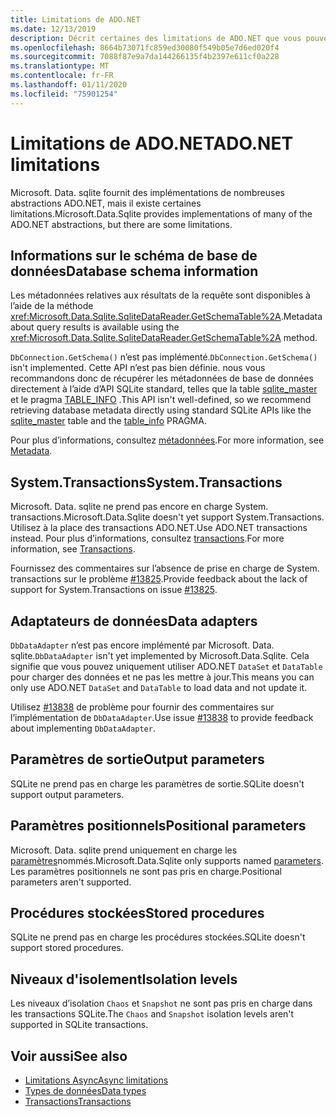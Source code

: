 ```yaml
---
title: Limitations de ADO.NET
ms.date: 12/13/2019
description: Décrit certaines des limitations de ADO.NET que vous pouvez rencontrer.
ms.openlocfilehash: 8664b73071fc859ed30080f549b05e7d6ed020f4
ms.sourcegitcommit: 7088f87e9a7da144266135f4b2397e611cf0a228
ms.translationtype: MT
ms.contentlocale: fr-FR
ms.lasthandoff: 01/11/2020
ms.locfileid: "75901254"
---
```

# <a name="adonet-limitations"></a><span data-ttu-id="49d2d-103">Limitations de ADO.NET</span><span class="sxs-lookup"><span data-stu-id="49d2d-103">ADO.NET limitations</span></span>

<span data-ttu-id="49d2d-104">Microsoft. Data. sqlite fournit des implémentations de nombreuses abstractions ADO.NET, mais il existe certaines limitations.</span><span class="sxs-lookup"><span data-stu-id="49d2d-104">Microsoft.Data.Sqlite provides implementations of many of the ADO.NET abstractions, but there are some limitations.</span></span>

## <a name="database-schema-information"></a><span data-ttu-id="49d2d-105">Informations sur le schéma de base de données</span><span class="sxs-lookup"><span data-stu-id="49d2d-105">Database schema information</span></span>

<span data-ttu-id="49d2d-106">Les métadonnées relatives aux résultats de la requête sont disponibles à l’aide de la méthode <xref:Microsoft.Data.Sqlite.SqliteDataReader.GetSchemaTable%2A>.</span><span class="sxs-lookup"><span data-stu-id="49d2d-106">Metadata about query results is available using the <xref:Microsoft.Data.Sqlite.SqliteDataReader.GetSchemaTable%2A> method.</span></span>

<span data-ttu-id="49d2d-107">`DbConnection.GetSchema()` n’est pas implémenté.</span><span class="sxs-lookup"><span data-stu-id="49d2d-107">`DbConnection.GetSchema()` isn't implemented.</span></span> <span data-ttu-id="49d2d-108">Cette API n’est pas bien définie. nous vous recommandons donc de récupérer les métadonnées de base de données directement à l’aide d’API SQLite standard, telles que la table [sqlite_master](https://www.sqlite.org/fileformat.html#storage_of_the_sql_database_schema) et le pragma [TABLE_INFO](https://www.sqlite.org/pragma.html#pragma_table_info) .</span><span class="sxs-lookup"><span data-stu-id="49d2d-108">This API isn't well-defined, so we recommend retrieving database metadata directly using standard SQLite APIs like the [sqlite_master](https://www.sqlite.org/fileformat.html#storage_of_the_sql_database_schema) table and the [table_info](https://www.sqlite.org/pragma.html#pragma_table_info) PRAGMA.</span></span>

<span data-ttu-id="49d2d-109">Pour plus d’informations, consultez [métadonnées](metadata.md).</span><span class="sxs-lookup"><span data-stu-id="49d2d-109">For more information, see [Metadata](metadata.md).</span></span>

## <a name="systemtransactions"></a><span data-ttu-id="49d2d-110">System.Transactions</span><span class="sxs-lookup"><span data-stu-id="49d2d-110">System.Transactions</span></span>

<span data-ttu-id="49d2d-111">Microsoft. Data. sqlite ne prend pas encore en charge System. transactions.</span><span class="sxs-lookup"><span data-stu-id="49d2d-111">Microsoft.Data.Sqlite doesn't yet support System.Transactions.</span></span> <span data-ttu-id="49d2d-112">Utilisez à la place des transactions ADO.NET.</span><span class="sxs-lookup"><span data-stu-id="49d2d-112">Use ADO.NET transactions instead.</span></span> <span data-ttu-id="49d2d-113">Pour plus d’informations, consultez [transactions](transactions.md).</span><span class="sxs-lookup"><span data-stu-id="49d2d-113">For more information, see [Transactions](transactions.md).</span></span>

<span data-ttu-id="49d2d-114">Fournissez des commentaires sur l’absence de prise en charge de System. transactions sur le problème [#13825](https://github.com/dotnet/efcore/issues/13825).</span><span class="sxs-lookup"><span data-stu-id="49d2d-114">Provide feedback about the lack of support for System.Transactions on issue [#13825](https://github.com/dotnet/efcore/issues/13825).</span></span>

## <a name="data-adapters"></a><span data-ttu-id="49d2d-115">Adaptateurs de données</span><span class="sxs-lookup"><span data-stu-id="49d2d-115">Data adapters</span></span>

<span data-ttu-id="49d2d-116">`DbDataAdapter` n’est pas encore implémenté par Microsoft. Data. sqlite.</span><span class="sxs-lookup"><span data-stu-id="49d2d-116">`DbDataAdapter` isn't yet implemented by Microsoft.Data.Sqlite.</span></span> <span data-ttu-id="49d2d-117">Cela signifie que vous pouvez uniquement utiliser ADO.NET `DataSet` et `DataTable` pour charger des données et ne pas les mettre à jour.</span><span class="sxs-lookup"><span data-stu-id="49d2d-117">This means you can only use ADO.NET `DataSet` and `DataTable` to load data and not update it.</span></span>

<span data-ttu-id="49d2d-118">Utilisez [#13838](https://github.com/dotnet/efcore/issues/13838) de problème pour fournir des commentaires sur l’implémentation de `DbDataAdapter`.</span><span class="sxs-lookup"><span data-stu-id="49d2d-118">Use issue [#13838](https://github.com/dotnet/efcore/issues/13838) to provide feedback about implementing `DbDataAdapter`.</span></span>

## <a name="output-parameters"></a><span data-ttu-id="49d2d-119">Paramètres de sortie</span><span class="sxs-lookup"><span data-stu-id="49d2d-119">Output parameters</span></span>

<span data-ttu-id="49d2d-120">SQLite ne prend pas en charge les paramètres de sortie.</span><span class="sxs-lookup"><span data-stu-id="49d2d-120">SQLite doesn't support output parameters.</span></span>

## <a name="positional-parameters"></a><span data-ttu-id="49d2d-121">Paramètres positionnels</span><span class="sxs-lookup"><span data-stu-id="49d2d-121">Positional parameters</span></span>

<span data-ttu-id="49d2d-122">Microsoft. Data. sqlite prend uniquement en charge les [paramètres](parameters.md)nommés.</span><span class="sxs-lookup"><span data-stu-id="49d2d-122">Microsoft.Data.Sqlite only supports named [parameters](parameters.md).</span></span> <span data-ttu-id="49d2d-123">Les paramètres positionnels ne sont pas pris en charge.</span><span class="sxs-lookup"><span data-stu-id="49d2d-123">Positional parameters aren't supported.</span></span>

## <a name="stored-procedures"></a><span data-ttu-id="49d2d-124">Procédures stockées</span><span class="sxs-lookup"><span data-stu-id="49d2d-124">Stored procedures</span></span>

<span data-ttu-id="49d2d-125">SQLite ne prend pas en charge les procédures stockées.</span><span class="sxs-lookup"><span data-stu-id="49d2d-125">SQLite doesn't support stored procedures.</span></span>

## <a name="isolation-levels"></a><span data-ttu-id="49d2d-126">Niveaux d'isolement</span><span class="sxs-lookup"><span data-stu-id="49d2d-126">Isolation levels</span></span>

<span data-ttu-id="49d2d-127">Les niveaux d’isolation `Chaos` et `Snapshot` ne sont pas pris en charge dans les transactions SQLite.</span><span class="sxs-lookup"><span data-stu-id="49d2d-127">The `Chaos` and `Snapshot` isolation levels aren't supported in SQLite transactions.</span></span>

## <a name="see-also"></a><span data-ttu-id="49d2d-128">Voir aussi</span><span class="sxs-lookup"><span data-stu-id="49d2d-128">See also</span></span>

* [<span data-ttu-id="49d2d-129">Limitations Async</span><span class="sxs-lookup"><span data-stu-id="49d2d-129">Async limitations</span></span>](async.md)
* [<span data-ttu-id="49d2d-130">Types de données</span><span class="sxs-lookup"><span data-stu-id="49d2d-130">Data types</span></span>](types.md)
* [<span data-ttu-id="49d2d-131">Transactions</span><span class="sxs-lookup"><span data-stu-id="49d2d-131">Transactions</span></span>](transactions.md)
